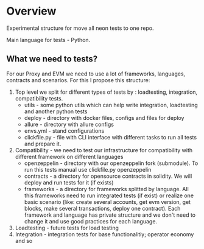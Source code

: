 # Overview

Experimental structure for move all neon tests to one repo.

Main language for tests - Python.

## What we need to tests?

For our Proxy and EVM we need to use a lot of frameworks, languages, contracts and scenarios. For this I propose this
structure:

1. Top level we split for different types of tests by : loadtesting, integration, compatibility tests.
    - utils - some python utils which can help write integration, loadtesting and another python tests
    - deploy - directory with docker files, configs and files for deploy
    - allure - directory with allure configs
    - envs.yml - stand configurations
    - clickfile.py - file with CLI interface with different tasks to run all tests and prepare it.
2. Compatibility - we need to test our infrastructure for compatibility with different framework on different languages
    - openzeppelin - directory with our openzeppelin fork (submodule). To run this tests manual use clickfile.py
      openzeppelin
    - contracts - a directory for opensource contracts in solidity. We will deploy and run tests for it (if exists)
    - frameworks - a directory for frameworks splitted by language. All this frameworks need to run integrated tests (if
      exist)
      or realize one basic scenario (like: create several accounts, get evm version, get blocks, make several
      transactions, deploy one contract). Each framework and language has private structure and we don't need to change
      it and use good practices for each language.
3. Loadtesting - future tests for load testing
4. Integration - integration tests for base functionalitiy; operator economy and so